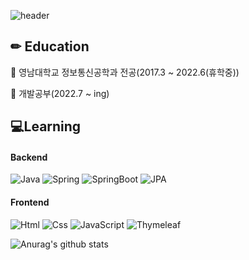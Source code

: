 ![header](https://capsule-render.vercel.app/api?type=waving&color=auto&height=210&section=header&text=KimsBackend!!&fontSize=70)

<!--
**StartDeveloperKim/StartDeveloperKim** is a ✨ _special_ ✨ repository because its `README.md` (this file) appears on your GitHub profile.

Here are some ideas to get you started:

- 🔭 I’m currently working on ...
- 🌱 I’m currently learning ...
- 👯 I’m looking to collaborate on ...
- 🤔 I’m looking for help with ...
- 💬 Ask me about ...
- 📫 How to reach me: ...
- 😄 Pronouns: ...
- ⚡ Fun fact: ...
-->


## ✏ Education
🌱 영남대학교 정보통신공학과 전공(2017.3 ~ 2022.6(휴학중))

🌱 개발공부(2022.7 ~ ing)

## 💻Learning
#### Backend
  <img alt="Java" src ="https://img.shields.io/badge/Java-blue.svg?&style=for-the-badge" /> <img alt="Spring" src ="https://img.shields.io/badge/Spring-6DB33F.svg?&style=for-the-badge&logo=Spring&logoColor=white" /> <img alt="SpringBoot" src ="https://img.shields.io/badge/SpringBoot-6DB33F.svg?&style=for-the-badge&logo=SpringBoot&logoColor=white" /> <img alt="JPA" src ="https://img.shields.io/badge/JPA-20336B.svg?&style=for-the-badge" />
  
#### Frontend
<img alt="Html" src ="https://img.shields.io/badge/HTML5-E34F26.svg?&style=for-the-badge&logo=HTML5&logoColor=white"/> <img alt="Css" src ="https://img.shields.io/badge/CSS3-1572B6.svg?&style=for-the-badge&logo=CSS3&logoColor=white"/> <img alt="JavaScript" src ="https://img.shields.io/badge/JavaScriipt-F7DF1E.svg?&style=for-the-badge&logo=JavaScript&logoColor=black"/> <img alt="Thymeleaf" src ="https://img.shields.io/badge/Thymeleaf-005F0F.svg?&style=for-the-badge&logo=Thymeleaf&logoColor=white"/>

![Anurag's github stats](https://github-readme-stats.vercel.app/api?username=StartDeveloperKim&show_icons=true&theme=solarized-light)
